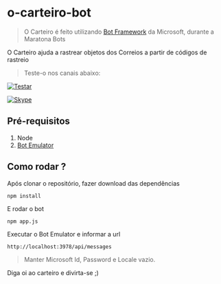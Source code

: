 # o-carteiro-bot

> O Carteiro é feito utilizando [Bot Framework](https://docs.microsoft.com/pt-br/bot-framework/nodejs/bot-builder-nodejs-overview) da Microsoft, durante a Maratona Bots

O Carteiro ajuda a rastrear objetos dos Correios a partir de códigos de rastreio

>Teste-o nos canais abaixo:

[![Testar](https://telegram.org/img/tgme/LogoBig_1x.png "Testar no Telegram")](https://telegram.me/ocarteirobot)

[![Skype](https://dev.botframework.com/Client/Images/Add-To-Skype-Buttons.png)](https://join.skype.com/bot/e6aae7db-2baf-4753-b267-d3f54acb5800)

## Pré-requisitos

1. Node
2. [Bot Emulator](https://github.com/Microsoft/BotFramework-Emulator/releases)

## Como rodar ?

Após clonar o repositório, fazer download das dependências

`npm install`

E rodar o bot

`npm app.js`

Executar o Bot Emulator e informar a url

`http://localhost:3978/api/messages`

>Manter Microsoft Id, Password e Locale vazio.

Diga oi ao carteiro e divirta-se ;)